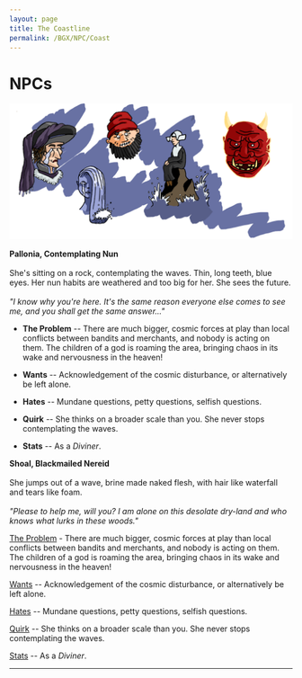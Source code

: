 ```yaml
---
layout: page
title: The Coastline
permalink: /BGX/NPC/Coast
---
```


# NPCs

<img src="/images/NPC_Coast.png" alt="Coast NPC">

<span class="NPC"> **Pallonia, Contemplating Nun**<br><br>She's sitting on a rock, contemplating the waves. Thin, long teeth, blue eyes. Her nun habits are weathered and too big for her. She sees the future.<br><br>*"I know why you're here. It's the same reason everyone else comes to see me, and you shall get the same answer..."*</span>

- **The Problem** -- There are much bigger, cosmic forces at play than local conflicts between bandits and merchants, and nobody is acting on them. The children of a god is roaming the area, bringing chaos in its wake and nervousness in the heaven!

- **Wants** -- Acknowledgement of the cosmic disturbance, or alternatively be left alone.

- **Hates** -- Mundane questions, petty questions, selfish questions.

- **Quirk** -- She thinks on a broader scale than you. She never stops contemplating the waves.

- **Stats** -- As a *Diviner*.

<span class="NPC"> **Shoal, Blackmailed Nereid**<br><br>She jumps out of a wave, brine made naked flesh, with hair like waterfall and tears like foam.<br><br>*"Please to help me, will you? I am alone on this desolate dry-land and who knows what lurks in these woods."*</span>

<span class="alchemy"> 

<ins>The Problem</ins> - There are much bigger, cosmic forces at play than local conflicts between bandits and merchants, and nobody is acting on them. The children of a god is roaming the area, bringing chaos in its wake and nervousness in the heaven!

<ins>Wants</ins> -- Acknowledgement of the cosmic disturbance, or alternatively be left alone.

<ins>Hates</ins> -- Mundane questions, petty questions, selfish questions.

<ins>Quirk</ins> -- She thinks on a broader scale than you. She never stops contemplating the waves.

<ins>Stats</ins> -- As a *Diviner*.

---
